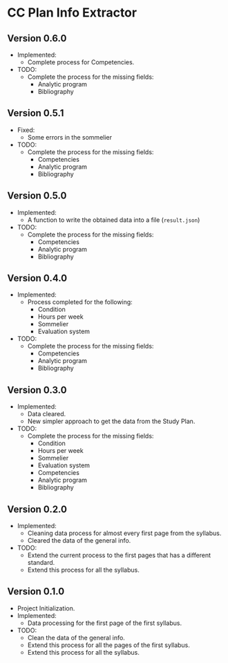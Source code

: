 # CC Plan Info Extractor

## Version 0.6.0

- Implemented:
  - Complete process for Competencies.
- TODO:
  - Complete the process for the missing fields:
    - Analytic program
    - Bibliography

## Version 0.5.1

- Fixed:
  - Some errors in the sommelier
- TODO:
  - Complete the process for the missing fields:
    - Competencies
    - Analytic program
    - Bibliography

## Version 0.5.0

- Implemented:
  - A function to write the obtained data into a file (`result.json`)
- TODO:
  - Complete the process for the missing fields:
    - Competencies
    - Analytic program
    - Bibliography

## Version 0.4.0

- Implemented:
  - Process completed for the following:
    - Condition
    - Hours per week
    - Sommelier
    - Evaluation system
- TODO:
  - Complete the process for the missing fields:
    - Competencies
    - Analytic program
    - Bibliography

## Version 0.3.0

- Implemented:
  - Data cleared.
  - New simpler approach to get the data from the Study Plan.
- TODO:
  - Complete the process for the missing fields:
    - Condition
    - Hours per week
    - Sommelier
    - Evaluation system
    - Competencies
    - Analytic program
    - Bibliography


## Version 0.2.0

- Implemented:
  - Cleaning data process for almost every first page from the syllabus.
  - Cleared the data of the general info.
- TODO:
  - Extend the current process to the first pages that has a different standard.
  - Extend this process for all the syllabus.

## Version 0.1.0

- Project Initialization.
- Implemented:
  - Data processing for the first page of the first syllabus.
- TODO:
  - Clean the data of the general info.
  - Extend this process for all the pages of the first syllabus.
  - Extend this process for all the syllabus.
